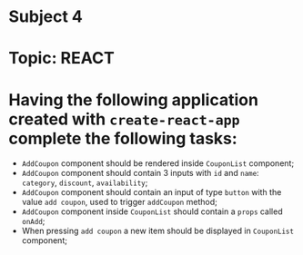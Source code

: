 # Subject 4
# Topic: REACT

# Having the following application created with `create-react-app` complete the following tasks:
- `AddCoupon` component should be rendered inside `CouponList` component;
- `AddCoupon` component should contain 3 inputs with `id` and `name`: `category`, `discount`, `availability`;
- `AddCoupon` component should contain an input of type `button` with the value `add coupon`, used to trigger `addCoupon` method;
- `AddCoupon` component inside `CouponList` should contain a `props` called `onAdd`;
- When pressing `add coupon` a new item should be displayed in `CouponList` component;